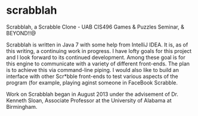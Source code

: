 scrabblah
=========

Scrabblah, a Scrabble Clone - UAB CIS496 Games & Puzzles Seminar, & BEYOND!!@

Scrabblah is written in Java 7 with some help from IntelliJ IDEA.  It is, as of
this writing, a continuing work in progress.  I have lofty goals for this project
and I look forward to its continued development.  Among these goal is for this engine to
communicate with a variety of different front-ends.   The plan is to achieve this via
command-line piping.  I would also like to build an interface with other Scr*bble front-ends
to test various aspects of the program (for example, playing aginst someone in FaceBook Scrabble.

Work on Scrabblah began in August 2013 under the advisement of Dr. Kenneth Sloan,
Associate Professor at the University of Alabama at Birmingham.